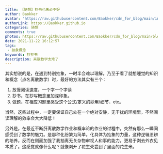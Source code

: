 ```yaml
---
title: 【随想】抄书也未必不好
author: Baokker
avatar: 'https://raw.githubusercontent.com/Baokker/cdn_for_blog/main/img/custom/avatar.jpg'
authorLink: https://Baokker.github.io
categories: 随想
comments: true
photos: https://raw.githubusercontent.com/Baokker/cdn_for_blog/main/blog_imgs/caricature-gfb1aac7e7_1920.jpg
date: 2021-11-22 16:12:57
tags:
 - 抽象概念
keywords: 抄抄书
description: 离散数学太难了
---
```




其实想说的是，在遇到特别抽象，一时半会难以理解，乃至于看了就想睡觉的知识和概念（点名离散数学）时，最好的方法其实有三个：

1. 放慢阅读速度，一个字一个字读 
1. 抄书，在抄写概念里加深印象。
2. 做题，在相应习题里感受这个公式/定义的妙用/细节，etc。



当然，这些过程中，一定要保证自己处在一个绝对安静，无干扰的环境里，不然阅读理解的效率会大大降低！

另外是，在最近不断肝离散数学作业和概率论的作业的过程中，突然有那么一瞬间感受到了数学的魅力。是那种化纷繁为简单，化具体为抽象的力量，这种逻辑思辨的培养，反而在侧面加强了我抽离无关杂物审视人和事的能力，更易于剥去外衣见本质了。这感觉就像什么呢？就像剥开了花生壳尝到了里面的花生米。

